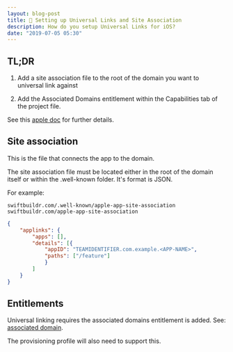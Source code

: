 ```yaml
---
layout: blog-post
title: 🔧 Setting up Universal Links and Site Association
description: How do you setup Universal Links for iOS?
date: "2019-07-05 05:30"
---
```


## TL;DR

1. Add a site association file to the root of the domain you want to universal link against

2. Add the Associated Domains entitlement within the Capabilities tab of the project file.

See this [apple doc](https://developer.apple.com/documentation/uikit/inter-process_communication/allowing_apps_and_websites_to_link_to_your_content/enabling_universal_links) for further details.

## Site association

This is the file that connects the app to the domain.

The site association file must be located either in the root of the domain itself or within the .well-known folder. It's format is JSON.

For example:

`swiftbuildr.com/.well-known/apple-app-site-association`
`swiftbuildr.com/apple-app-site-association`

```json
{
    "applinks": {
        "apps": [],
        "details": [{
            "appID": "TEAMIDENTIFIER.com.example.<APP-NAME>",
            "paths": ["/feature"]
            }
        ]
    }
}
```

## Entitlements

Universal linking requires the associated domains entitlement is added. See: [associated domain](https://developer.apple.com/documentation/bundleresources/entitlements/com_apple_developer_associated-domains).

The provisioning profile will also need to support this.
